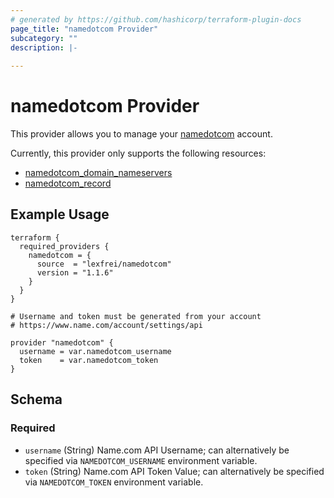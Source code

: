 ```yaml
---
# generated by https://github.com/hashicorp/terraform-plugin-docs
page_title: "namedotcom Provider"
subcategory: ""
description: |-
  
---
```


# namedotcom Provider

This provider allows you to manage your [namedotcom](https://www.namedotcom.com/) account.

Currently, this provider only supports the following resources:

- [namedotcom_domain_nameservers](resources/domain_nameservers.md)
- [namedotcom_record](resources/record.md)

## Example Usage

```HCL
terraform {
  required_providers {
    namedotcom = {
      source  = "lexfrei/namedotcom"
      version = "1.1.6"
    }
  }
}

# Username and token must be generated from your account
# https://www.name.com/account/settings/api

provider "namedotcom" {
  username = var.namedotcom_username
  token    = var.namedotcom_token
}
```

<!-- schema generated by tfplugindocs -->
## Schema

### Required

- `username` (String) Name.com API Username; can alternatively be specified via `NAMEDOTCOM_USERNAME` environment variable.
- `token` (String) Name.com API Token Value; can alternatively be specified via `NAMEDOTCOM_TOKEN` environment variable.
